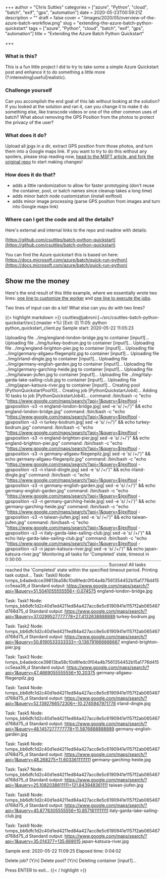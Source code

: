 +++
author = "Chris Suttles"
categories = ["azure", "Python", "cloud", "batch", "exif", "gps", "automation"]
date = 2020-05-23T00:59:21Z
description = ""
draft = false
cover = "/images/2020/05/overview-of-the-azure-batch-workflow.png"
slug = "extending-the-azure-batch-python-quickstart"
tags = ["azure", "Python", "cloud", "batch", "exif", "gps", "automation"]
title = "Extending the Azure Batch Python Quickstart"

+++


### ****What is this?****

This is a fun little project I did to try to take some a simple Azure Quickstart post and enhance it to do something a little more (?:interesting|useful|realistic).

### ****Challenge yourself****

Can you accomplish the end goal of this lab without looking at the solution? If you looked at the solution and ran it, can you change it to make it do something else, like transcode videos or one of the other common uses of batch?  What about removing the GPS Position from the photos to protect the privacy of the user?

### ****What does it do?****

Upload all jpgs in a dir, extract GPS position from those photos, and turn them into a Google maps link. If you want to try to do this without any spoilers, please stop reading now, [head to the MSFT article, and fork the original repo](https://docs.microsoft.com/azure/batch/quick-run-python) to start making changes!

### ****How does it do that?****

* adds a little randomization to allow for faster prototyping (don't reuse the container, pool, or batch names since cleanup takes a long time)
* adds minor batch node customization (install exiftool)
* adds minor image processing (parse GPS position from images and turn into Google maps link)

### **Where can I get the code and all the details?**

Here's external and internal links to the repo and readme with details:

[https://github.com/csuttles/batch-python-quickstart](https://github.com/csuttles/batch-python-quickstart)

You can find the Azure quickstart this is based on here: [https://docs.microsoft.com/azure/batch/quick-run-python](https://docs.microsoft.com/azure/batch/quick-run-python)

## Show me the money

Here's the end result of this little example, where we essentially wrote two lines: [one line to customize the worker](https://github.com/csuttles/batch-python-quickstart/blob/master/src/python_quickstart_client.py#L167) and [one line to execute the jobs](https://github.com/csuttles/batch-python-quickstart/blob/master/src/python_quickstart_client.py#L219).

Two lines of input can do a lot! What else can you do with two lines?

{{< highlight markdown >}}
csuttles@jabroni:[~/src/csuttles-batch-python-quickstart/src]:(master *%)
[Exit: 0] 11:05: python python_quickstart_client.py
Sample start: 2020-05-22 11:05:23

Uploading file ../img/england-london-bridge.jpg to container [input1]...
Uploading file ../img/turkey-bodrum.jpg to container [input1]...
Uploading file ../img/england-brighton-pier.jpg to container [input1]...
Uploading file ../img/germany-allgaeu-fliegenpilz.jpg to container [input1]...
Uploading file ../img/irland-dingle.jpg to container [input1]...
Uploading file ../img/germany-english-garden.jpg to container [input1]...
Uploading file ../img/germany-garching-heide.jpg to container [input1]...
Uploading file ../img/taiwan-jiufen.jpg to container [input1]...
Uploading file ../img/italy-garda-lake-sailing-club.jpg to container [input1]...
Uploading file ../img/japan-katsura-river.jpg to container [input1]...
Creating pool [PythonQuickstartPool10]...
Creating job [PythonQuickstartJob4]...
Adding 10 tasks to job [PythonQuickstartJob4]...
command: /bin/bash -c "echo \"https://www.google.com/maps/search/?api=1&query=$(exiftool -gpsposition -s3 -n england-london-bridge.jpg| sed -e 's/ /+/')\" && echo england-london-bridge.jpg"
command: /bin/bash -c "echo \"https://www.google.com/maps/search/?api=1&query=$(exiftool -gpsposition -s3 -n turkey-bodrum.jpg| sed -e 's/ /+/')\" && echo turkey-bodrum.jpg"
command: /bin/bash -c "echo \"https://www.google.com/maps/search/?api=1&query=$(exiftool -gpsposition -s3 -n england-brighton-pier.jpg| sed -e 's/ /+/')\" && echo england-brighton-pier.jpg"
command: /bin/bash -c "echo \"https://www.google.com/maps/search/?api=1&query=$(exiftool -gpsposition -s3 -n germany-allgaeu-fliegenpilz.jpg| sed -e 's/ /+/')\" && echo germany-allgaeu-fliegenpilz.jpg"
command: /bin/bash -c "echo \"https://www.google.com/maps/search/?api=1&query=$(exiftool -gpsposition -s3 -n irland-dingle.jpg| sed -e 's/ /+/')\" && echo irland-dingle.jpg"
command: /bin/bash -c "echo \"https://www.google.com/maps/search/?api=1&query=$(exiftool -gpsposition -s3 -n germany-english-garden.jpg| sed -e 's/ /+/')\" && echo germany-english-garden.jpg"
command: /bin/bash -c "echo \"https://www.google.com/maps/search/?api=1&query=$(exiftool -gpsposition -s3 -n germany-garching-heide.jpg| sed -e 's/ /+/')\" && echo germany-garching-heide.jpg"
command: /bin/bash -c "echo \"https://www.google.com/maps/search/?api=1&query=$(exiftool -gpsposition -s3 -n taiwan-jiufen.jpg| sed -e 's/ /+/')\" && echo taiwan-jiufen.jpg"
command: /bin/bash -c "echo \"https://www.google.com/maps/search/?api=1&query=$(exiftool -gpsposition -s3 -n italy-garda-lake-sailing-club.jpg| sed -e 's/ /+/')\" && echo italy-garda-lake-sailing-club.jpg"
command: /bin/bash -c "echo \"https://www.google.com/maps/search/?api=1&query=$(exiftool -gpsposition -s3 -n japan-katsura-river.jpg| sed -e 's/ /+/')\" && echo japan-katsura-river.jpg"
Monitoring all tasks for 'Completed' state, timeout in 0:30:00..................................................................................................................................................................................................
  Success! All tasks reached the 'Completed' state within the specified timeout period.
Printing task output...
Task: Task0
Node: tvmps_b4adedcce39813ba58c10d6fedc0f04a4b7561354452b15a1776d415cc5eaa39_d
Standard output:
https://www.google.com/maps/search/?api=1&query=51.5041055555556+-0.074575
england-london-bridge.jpg

Task: Task1
Node: tvmps_bb6dfc1d2c40d1ed4211ed84a427acc8e5c6190941e1157f2ab065467d768d75_d
Standard output:
https://www.google.com/maps/search/?api=1&query=37.0299527777778+27.4132638888889
turkey-bodrum.jpg

Task: Task2
Node: tvmps_bb6dfc1d2c40d1ed4211ed84a427acc8e5c6190941e1157f2ab065467d768d75_d
Standard output:
https://www.google.com/maps/search/?api=1&query=50.8190533333333+-0.136791666666667
england-brighton-pier.jpg

Task: Task3
Node: tvmps_b4adedcce39813ba58c10d6fedc0f04a4b7561354452b15a1776d415cc5eaa39_d
Standard output:
https://www.google.com/maps/search/?api=1&query=47.4669055555556+10.20375
germany-allgaeu-fliegenpilz.jpg

Task: Task4
Node: tvmps_bb6dfc1d2c40d1ed4211ed84a427acc8e5c6190941e1157f2ab065467d768d75_d
Standard output:
https://www.google.com/maps/search/?api=1&query=52.1392766572306+-10.2745947971778
irland-dingle.jpg

Task: Task5
Node: tvmps_bb6dfc1d2c40d1ed4211ed84a427acc8e5c6190941e1157f2ab065467d768d75_d
Standard output:
https://www.google.com/maps/search/?api=1&query=48.1457277777778+11.5876888888889
germany-english-garden.jpg

Task: Task6
Node: tvmps_bb6dfc1d2c40d1ed4211ed84a427acc8e5c6190941e1157f2ab065467d768d75_d
Standard output:
https://www.google.com/maps/search/?api=1&query=48.268275+11.6033611111111
germany-garching-heide.jpg

Task: Task7
Node: tvmps_bb6dfc1d2c40d1ed4211ed84a427acc8e5c6190941e1157f2ab065467d768d75_d
Standard output:
https://www.google.com/maps/search/?api=1&query=25.1082038611111+121.843948361111
taiwan-jiufen.jpg

Task: Task8
Node: tvmps_bb6dfc1d2c40d1ed4211ed84a427acc8e5c6190941e1157f2ab065467d768d75_d
Standard output:
https://www.google.com/maps/search/?api=1&query=45.8776305555556+10.8571611111111
italy-garda-lake-sailing-club.jpg

Task: Task9
Node: tvmps_bb6dfc1d2c40d1ed4211ed84a427acc8e5c6190941e1157f2ab065467d768d75_d
Standard output:
https://www.google.com/maps/search/?api=1&query=35.014377+135.669015
japan-katsura-river.jpg


Sample end: 2020-05-22 11:09:25
Elapsed time: 0:04:02

Delete job? [Y/n]
Delete pool? [Y/n]
Deleting container [input1]...

Press ENTER to exit...
{{< / highlight >}}



